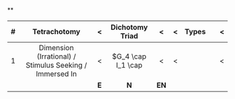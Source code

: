 **

|  #  |                      Tetrachotomy                       |   <   |  Dichotomy Triad   |   <    |  <  | Types |     |  <  |
| :-: | :-----------------------------------------------------: | :---: | :----------------: | :----: | :-: | :---: | :-: | :-: |
|  1  | Dimension (Irrational) / Stimulus Seeking / Immersed In |   <   | $G_4 \cap I_1 \cap |   <    |  <  |       |     |  <  |
|     |                                                         | **E** |       **N**        | **EN** |     |       |     |     |

